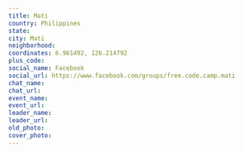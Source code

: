 ```yaml
---
title: Mati
country: Philippines
state: 
city: Mati
neighborhood: 
coordinates: 6.961492, 126.214792
plus_code:
social_name: Facebook
social_url: https://www.facebook.com/groups/free.code.camp.mati
chat_name:
chat_url:
event_name:
event_url:
leader_name:
leader_url:
old_photo: 
cover_photo:
---
```

